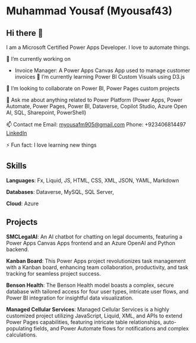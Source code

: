 # Muhammad Yousaf (Myousaf43)

## Hi there 👋

I am a Microsoft Certified Power Apps Developer. I love to automate things.

🔭 I’m currently working on
   - Invoice Manager: A Power Apps Canvas App used to manage customer invoices
🌱 I’m currently learning Power BI Custom Visuals using D3.js

👯 I’m looking to collaborate on Power BI, Power Pages custom projects

💬 Ask me about anything related to Power Platform (Power Apps, Power Automate, Power Pages, Power BI, Dataverse, Copilot Studio, Azure Open AI, SQL, Sharepoint, PowerShell)

📫 Contact me
Email: myousafm905@gmail.com
Phone: +923406814497
[LinkedIn](https://www.linkedin.com/in/muhammad-yousaf-016207214/)

⚡ Fun fact: I love learning new things

## Skills
**Languages**: Fx, Liquid, JS, HTML, CSS, XML, JSON, YAML, Markdown

**Databases**: Dataverse, MySQL, SQL Server, 

**Cloud**: Azure

## Projects
**SMCLegalAI**: An AI chatbot for chatting on legal documents, featuring a Power Apps Canvas Apps frontend and an Azure OpenAI and Python backend.

**Kanban Board**: This Power Apps project revolutionizes task management with a Kanban board, enhancing team collaboration, productivity, and task tracking for seamless project success.

**Benson Health**: The Benson Health model boasts a complex, secure database with tailored access for four user types, intricate user flows, and Power BI integration for insightful data visualization.

**Managed Cellular Services**: Managed Cellular Services is a highly customized project utilizing JavaScript, Liquid, XML, and APIs to extend Power Pages capabilities, featuring intricate table relationships, auto-populating fields, and Power Automate flows for notifications and complex calculations.
